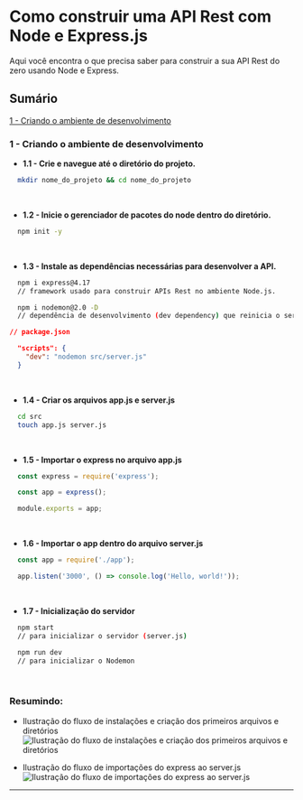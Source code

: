 # Como construir uma API Rest com Node e Express.js

Aqui você encontra o que precisa saber para construir a sua API Rest do zero usando Node e Express.

## Sumário
[1 - Criando o ambiente de desenvolvimento](#1---criando-o-ambiente-de-desenvolvimento)


### <strong>1 - Criando o ambiente de desenvolvimento</strong>

  - <strong>1.1 - Crie e navegue até o diretório do projeto.</strong>

  ```sh
    mkdir nome_do_projeto && cd nome_do_projeto
  ```
 <br />

  - <strong>1.2 - Inicie o gerenciador de pacotes do node dentro do diretório.</strong>

  ```sh
    npm init -y
  ```
 <br />

  - <strong>1.3 - Instale as dependências necessárias para desenvolver a API.</strong>
  ```sh
    npm i express@4.17 
    // framework usado para construir APIs Rest no ambiente Node.js.

    npm i nodemon@2.0 -D
    // dependência de desenvolvimento (dev dependency) que reinicia o servidor a cada alteração feita no código.
  ```

  ```json
  // package.json

    "scripts": {
      "dev": "nodemon src/server.js"
    }

  ```
  <br />

  - <strong>1.4 - Criar os arquivos app.js e server.js</strong>
  
  ```sh
    cd src
    touch app.js server.js 
  ```

  <br />

  - <strong>1.5 - Importar o express no arquivo app.js</strong>
  ```js
    const express = require('express');

    const app = express();

    module.exports = app;
  ```

  <br />

  - <strong>1.6 - Importar o app dentro do arquivo server.js</strong>
  ```js
    const app = require('./app');

    app.listen('3000', () => console.log('Hello, world!'));
  ```
  
  <br />

  - <strong>1.7 - Inicialização do servidor</strong>

  ```sh
    npm start
    // para inicializar o servidor (server.js)

    npm run dev
    // para inicializar o Nodemon
  ```
  <br />
  
  ### Resumindo:
  - Ilustração do fluxo de instalações e criação dos primeiros arquivos e diretórios
  ![Ilustração do fluxo de instalações e criação dos primeiros arquivos e diretórios](https://github.com/lucasbarreto92/WEB-DEV-RESUMOS/blob/main/REST_API/public/Captura%20de%20Tela%202023-01-13%20%C3%A0s%2020.12.28.png)
  
  - Ilustração do fluxo de importações do express ao server.js
  ![Ilustração do fluxo de importações do express ao server.js](https://github.com/lucasbarreto92/WEB-DEV-RESUMOS/blob/main/REST_API/public/Captura%20de%20Tela%202023-01-13%20%C3%A0s%2020.12.43.png)

---


 
 
